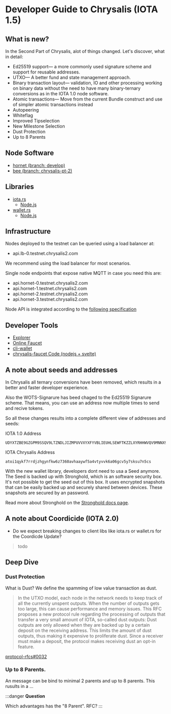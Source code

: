 # Developer Guide to Chrysalis (IOTA 1.5)

## What is new?
In the Second Part of Chrysalis, alot of things changed. Let's discover, what in detail:

- Ed25519 support— a more commonly used signature scheme and support for reusable addresses.
- UTXO— A better fund and state management approach.
- Binary transaction layout— validation, IO and other processing working on binary data without the need to have many binary-ternary conversions as in the IOTA 1.0 node software.
- Atomic transactions— Move from the current Bundle construct and use of simpler atomic transactions instead
- Autopeering
- Whiteflag
- Improved Tipselection
- New Milestone Selection
- Dust Protection
- Up to 8 Parents


## Node Software

- [hornet (branch: develop)](https://github.com/gohornet/hornet/tree/develop)
- [bee (branch: chrysalis-pt-2)](https://github.com/iotaledger/bee/tree/chrysalis-pt-2)

## Libraries
- [iota.rs](https://github.com/iotaledger/iota.rs)
    - [Node.js](https://github.com/iotaledger/iota.rs/tree/dev/bindings/node)
- [wallet.rs](https://github.com/iotaledger/wallet.rs)
    - [Node.js](https://github.com/iotaledger/wallet.rs/tree/develop/bindings/nodejs)


## Infrastructure
Nodes deployed to the testnet can be queried using a load balancer at:

- api.lb-0.testnet.chrysalis2.com

We recommend using the load balancer for most scenarios.

Single node endpoints that expose native MQTT in case you need this are:

- api.hornet-0.testnet.chrysalis2.com
- api.hornet-1.testnet.chrysalis2.com
- api.hornet-2.testnet.chrysalis2.com
- api.hornet-3.testnet.chrysalis2.com


Node API is integrated according to the [following specification](https://editor.swagger.io/?url=https://raw.githubusercontent.com/rufsam/protocol-rfcs/master/text/0026-rest-api/rest-api.yaml)

## Developer Tools
- [Explorer](https://explorer.iota.org/chrysalis)
- [Online Faucet](https://faucet.testnet.chrysalis2.com/)
- [cli-wallet](https://github.com/iotaledger/cli-wallet)
- [chrysalis-faucet Code (nodejs + svelte)](https://github.com/iotaledger/chrysalis-faucet)


## A note about seeds and addresses

In Chrysalis all ternary conversions have been removed, which results in a better and faster developer experience.

Also the WOTS-Signarure has beed chaged to the Ed25519 Signarure scheme. That means, you can use an address now multiple times to send and recive tokens. 

So all these changes results into a complete different view of addresses and seeds: 

IOTA 1.0 Address

```bash=
UDYXTZBE9GZGPM9SSQV9LTZNDLJIZMPUVVXYXFYVBLIEUHLSEWFTKZZLXYRHHWVQV9MNNX9KZC9D9UZWZRGJMIGPDW
```

IOTA Chrysalis Address

```bash=
atoi1qykf7rrdjzhgynfkw6z7360avhaaywf5a4vtyvvk6a06gcv5y7sksu7n5cs
```

With the new wallet library, developers dont need to usa a Seed anymore. The Seed is backed up with Stronghold, which is an software security box. It's not possible to get the seed out of this box. It uses encrypted snapshots that can be easily backed up and securely shared between devices. These snapshots are secured by an password.

Read more about Stronghold on the [Stronghold docs page](https://stronghold.docs.iota.org).


## A note about Coordicide (IOTA 2.0)

- Do we expect breaking changes to client libs like iota.rs or wallet.rs for the Coordicde Update?

> todo


## Deep Dive

### Dust Protection
What is Dust? We define the spamming of low value transaction as dust. 

> In the UTXO model, each node in the network needs to keep track of all the currently unspent outputs. When the number of outputs gets too large, this can cause performance and memory issues. This RFC proposes a new protocol rule regarding the processing of outputs that transfer a very small amount of IOTA, so-called dust outputs: Dust outputs are only allowed when they are backed up by a certain deposit on the receiving address. This limits the amount of dust outputs, thus making it expensive to proliferate dust. Since a receiver must make a deposit, the protocol makes receiving dust an opt-in feature.

[protocol-rfcs#0032](https://github.com/iotaledger/protocol-rfcs/pull/32)

### Up to 8 Parents.

An message can be bind to minimal 2 parents and up to 8 parents. This rusults in a ...

:::danger
**Question**

Which advantages has the "8 Parent". RFC?
:::
